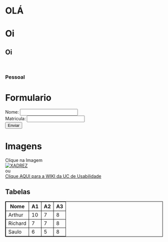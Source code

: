 <!DOCTYPE html>
<html>
<body>
<h1>OLÁ</h1>
</body>
</html>

<!DOCTYPE html>
<html>
<head>
</head>
<body>
<h1>Oi</h1>
</body>
</html>

<!DOCTYPE html>
<html>
<head>
</head>
<body>
<h2>Oi</h2>
<br>
<h3>Pessoal</h3>
</body>
</html>

<body>
<h1>Formulario</h1>
<form>
<label for="nome">Nome: </label>
<input type="text" id="idnome" name="nome"><br>
<label for="matricula">Matricula: </label>
<input type="text" id="idmatricula" name="matricula"><br>
<input type="submit" value="Enviar">
</form>
</body>

<body>
<h1>Imagens</h1>
Clique na Imagem <br>
<a href="https://saulo.arisa.com.br/wiki/index.php/HTML_e_CSS">
<img src="xadrez.jpg" alt="XADREZ">
</a>
<br>
ou
<br>
<a href="https://saulo.arisa.com.br/wiki/index.php/HTML_e_CSS">
Clique AQUI para a WIKI da UC de Usabilidade
</a>
</body>


<style>
table, th, td {
border:1px solid black;
}
</style>
<body>
<h2>Tabelas</h2>
<table style="width:100%">
<tr>
<th>Nome</th>
<th>A1</th>
<th>A2</th>
<th>A3</th>
</tr>
<tr>
<td>Arthur</td>
<td>10</td>
<td>7</td>
<td>8</td>
</tr>
<tr>
<td>Richard</td>
<td>7</td>
<td>7</td>
<td>8</td>
</tr>
<tr>
<td>Saulo</td>
<td>6</td>
<td>5</td>
<td>8</td>
</tr></table>
</body>
